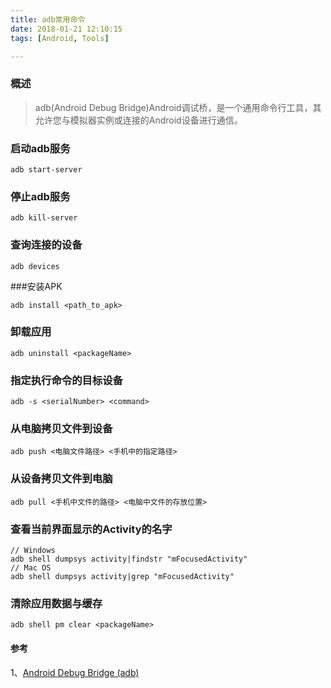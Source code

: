 ```yaml
---
title: adb常用命令
date: 2018-01-21 12:10:15
tags: [Android, Tools]

---
```


### 概述

> adb(Android Debug Bridge)Android调试桥，是一个通用命令行工具，其允许您与模拟器实例或连接的Android设备进行通信。

<!-- more -->

### 启动adb服务

```Shell
adb start-server
```

### 停止adb服务

```shell
adb kill-server
```

### 查询连接的设备

```shell
adb devices 
```

###安装APK

```shell
adb install <path_to_apk>
```

### 卸载应用

```shell
adb uninstall <packageName>
```

### 指定执行命令的目标设备

```shell
adb -s <serialNumber> <command>
```

### 从电脑拷贝文件到设备

```shell
adb push <电脑文件路径> <手机中的指定路径>
```

### 从设备拷贝文件到电脑

```shell
adb pull <手机中文件的路径> <电脑中文件的存放位置>
```

### 查看当前界面显示的Activity的名字

```shell
// Windows
adb shell dumpsys activity|findstr "mFocusedActivity"
// Mac OS
adb shell dumpsys activity|grep "mFocusedActivity"
```

### 清除应用数据与缓存

```shell
adb shell pm clear <packageName>
```



#### 参考

1、[Android Debug Bridge (adb)](https://developer.android.google.cn/studio/command-line/adb.html?hl=zh-cn)



